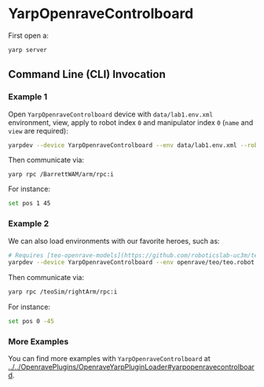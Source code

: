 # YarpOpenraveControlboard

First open a:
```bash
yarp server
```

## Command Line (CLI) Invocation

### Example 1
Open `YarpOpenraveControlboard` device with `data/lab1.env.xml` environment, view, apply to robot index `0` and manipulator index `0` (`name` and `view` are required):

```bash
yarpdev --device YarpOpenraveControlboard --env data/lab1.env.xml --robotIndex 0 --manipulatorIndex 0 --name /BarrettWAM/arm --view
```

Then communicate via:
```
yarp rpc /BarrettWAM/arm/rpc:i
```

For instance:
```bash
set pos 1 45
```

### Example 2
We can also load environments with our favorite heroes, such as:
```bash
# Requires [teo-openrave-models](https://github.com/roboticslab-uc3m/teo-openrave-models)
yarpdev --device YarpOpenraveControlboard --env openrave/teo/teo.robot.xml --robotIndex 0 --manipulatorIndex 2 --name /teoSim/rightArm --view
```

Then communicate via:
```bash
yarp rpc /teoSim/rightArm/rpc:i
```

For instance:
```bash
set pos 0 -45
```

### More Examples
You can find more examples with `YarpOpenraveControlboard` at [../../OpenravePlugins/OpenraveYarpPluginLoader#yarpopenravecontrolboard](../../OpenravePlugins/OpenraveYarpPluginLoader#yarpopenravecontrolboard).
